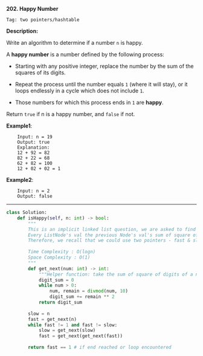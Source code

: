 **202. Happy Number**

```Tag: two pointers/hashtable```

**Description:**

Write an algorithm to determine if a number ```n``` is happy.

A **happy number** is a number defined by the following process:

+ Starting with any positive integer, replace the number by the sum of the squares of its digits.

+ Repeat the process until the number equals ```1``` (where it will stay), or it loops endlessly in a cycle which does not include ```1```.

+ Those numbers for which this process ends in ```1``` are **happy**.

Return ```true``` if n is a happy number, and ```false``` if not.

**Example1**:

        Input: n = 19
        Output: true
        Explanation:
        12 + 92 = 82
        82 + 22 = 68
        62 + 82 = 100
        12 + 02 + 02 = 1

**Example2**:

        Input: n = 2
        Output: false
    
-----------

```python
class Solution:
    def isHappy(self, n: int) -> bool:
        """
        This is an implicit linked list question, we are asked to find a cycle if any
        Every ListNode's val the previous Node's val's sum of square of digits
        Therefore, we recall that we could use two pointers - fast & slow to solve
        
        Time Complexity : O(logn)
        Space Complexity : O(1)
        """
        def get_next(num: int) -> int:
            """Helper function: take the sum of square of digits of a number"""
            digit_sum = 0
            while num > 0:
                num, remain = divmod(num, 10)
                digit_sum += remain ** 2
            return digit_sum
        
        slow = n
        fast = get_next(n)
        while fast != 1 and fast != slow:
            slow = get_next(slow)
            fast = get_next(get_next(fast))
            
        return fast == 1 # if end reached or loop encountered
```
